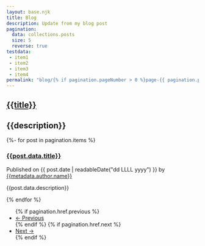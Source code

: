 ```yaml
---
layout: base.njk
title: Blog
description: Update from my blog post
pagination:
  data: collections.posts
  size: 5
  reverse: true
testdata:
 - item1
 - item2
 - item3
 - item4
permalink: "blog/{% if pagination.pageNumber > 0 %}page-{{ pagination.pageNumber + 1 }}/{% endif %}index.html"
---
```

<article class="article-content">
<h1><a href="{{page.url}}">{{title}}</a></h1>
<h2>{{description}}</h2>
<section id="recent-posts">
{%- for post in pagination.items %}
<div class="post">
<h3><a href="{{post.url}}">{{post.data.title}}</a></h3>
<p class="post-meta"><i class="fas fa-calendar"></i> Published on <time datetime="{{ post.date | htmlDateString }}">{{ post.date | readableDate("dd LLLL yyyy") }}</time> by <i class="fas fa-user"></i> <a href="{{metadata.author.url}}">{{metadata.author.name}}</a></p>
<p>{{post.data.description}}</p>
</div>
{% endfor %}
</section>
</article>
<nav>
<ul class="pagination">
{% if pagination.href.previous %}<li><a class="active" href="{{ pagination.href.previous }}">← Previous</a></li>{% endif %}
{% if pagination.href.next %}<li><a class="active" href="{{ pagination.href.next }}">Next →</a></li>{% endif %}
</ul>
</nav>
